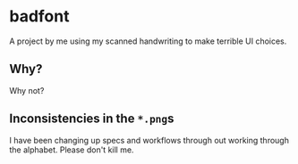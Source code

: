 # badfont

A project by me using my scanned handwriting to make terrible UI choices.

## Why?

Why not?

## Inconsistencies in the `*.png`s

I have been changing up specs and workflows through out working through the
alphabet. Please don't kill me.

